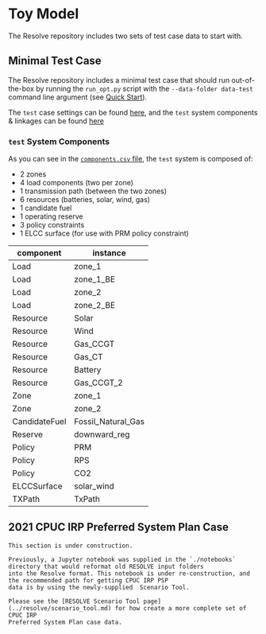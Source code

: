 # Toy Model

The Resolve repository includes two sets of test case data to start with.

## Minimal Test Case

The Resolve repository includes a minimal test case that should run out-of-the-box by running the `run_opt.py` 
script with the `--data-folder data-test` command line argument (see [Quick Start](../getting_started/index.md)).

The `test` case settings can be found [here](https://github.com/e3-/new-modeling-toolkit/tree/main/data/settings/resolve/test), 
and the `test` system components & linkages can be found  [here](https://github.com/e3-/new-modeling-toolkit/tree/main/data/interim/systems/test)

### `test` System Components

As you can see in the [`components.csv` file](https://github.com/e3-/new-modeling-toolkit/blob/main/data/interim/systems/test/components.csv), 
the `test` system is composed of:
- 2 zones
- 4 load components (two per zone)
- 1 transmission path (between the two zones)
- 6 resources (batteries, solar, wind, gas)
- 1 candidate fuel
- 1 operating reserve
- 3 policy constraints
- 1 ELCC surface (for use with PRM policy constraint)

| component     | instance           |
|---------------|--------------------|
| Load          | zone_1             |
| Load          | zone_1_BE          |
| Load          | zone_2             |
| Load          | zone_2_BE          |
| Resource      | Solar              |
| Resource      | Wind               |
| Resource      | Gas_CCGT           |
| Resource      | Gas_CT             |
| Resource      | Battery            |
| Resource      | Gas_CCGT_2         |
| Zone          | zone_1             |
| Zone          | zone_2             |
| CandidateFuel | Fossil_Natural_Gas |
| Reserve       | downward_reg       |
| Policy        | PRM                |
| Policy        | RPS                |
| Policy        | CO2                |
| ELCCSurface   | solar_wind         |
| TXPath        | TxPath             |


## 2021 CPUC IRP Preferred System Plan Case

```{note}
This section is under construction. 

Previously, a Jupyter notebook was supplied in the `./notebooks` directory that would reformat old RESOLVE input folders 
into the Resolve format. This notebook is under re-construction, and the recommended path for getting CPUC IRP PSP 
data is by using the newly-supplied  Scenario Tool.

Please see the [RESOLVE Scenario Tool page](../resolve/scenario_tool.md) for how create a more complete set of CPUC IRP 
Preferred System Plan case data. 
```

